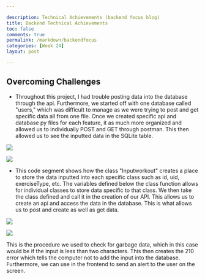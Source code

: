 ```yaml
---

description: Technical Achievements (backend focus blog)
title: Backend Technical Achievements 
toc: false
comments: true
permalink: /markdown/backendfocus
categories: [Week 24]
layout: post

---
```



## Overcoming Challenges

- Throughout this project, I had trouble posting data into the database through the api. Furthermore, we started off with one database called "users," which was difficult to manage as we were trying to post and get specific data all from one file. Once we created specific api and database py files for each feature, it as much more organized and allowed us to individually POST and GET through postman. This then allowed us to see the inputted data in the SQLite table. 

![]({{site.baseurl}}/images/SQLITE.png)

![]({{site.baseurl}}/images/ClassDefined.png)

- This code segment shows how the class "Inputworkout" creates a place to store the data inputted into each specific class such as id, uid, exerciseType, etc. The variables defined below the class function allows for individual classes to store data specific to that class. We then take the class defined and call it in the creation of our API. This allows us to create an api and access the data in the database. This is what allows us to post and create as well as get data. 


![]({{site.baseurl}}/images/APIworkout.png)



![]({{site.baseurl}}/images/GarbageCheckError.png)

This is the procedure we used to check for garbage data, which in this case would be if the input is less than two characters. This then creates the 210 error which tells the computer not to add the input into the database. Furthermore, we can use in the frontend to send an alert to the user on the screen.